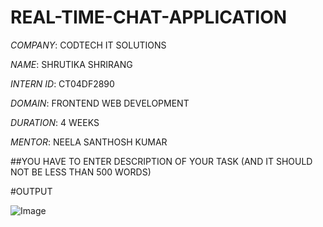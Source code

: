 # REAL-TIME-CHAT-APPLICATION

*COMPANY*: CODTECH IT SOLUTIONS

*NAME*: SHRUTIKA SHRIRANG

*INTERN ID*: CT04DF2890

*DOMAIN*: FRONTEND WEB DEVELOPMENT 

*DURATION*: 4 WEEKS

*MENTOR*: NEELA SANTHOSH KUMAR

##YOU HAVE TO ENTER DESCRIPTION OF YOUR TASK (AND IT SHOULD NOT BE LESS THAN 500 WORDS)

#OUTPUT

![Image](https://github.com/user-attachments/assets/9c8c3d12-079f-4288-9538-10224c0e052a)
